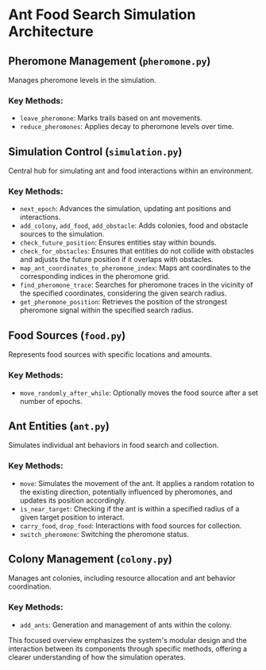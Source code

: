 # Ant Food Search Simulation Architecture

## Pheromone Management (`pheromone.py`)

Manages pheromone levels in the simulation.

### Key Methods:

- `leave_pheromone`: Marks trails based on ant movements.
- `reduce_pheromones`: Applies decay to pheromone levels over time.

## Simulation Control (`simulation.py`)

Central hub for simulating ant and food interactions within an environment.

### Key Methods:

- `next_epoch`: Advances the simulation, updating ant positions and interactions.
- `add_colony`, `add_food`, `add_obstacle`: Adds colonies, food and obstacle sources to the simulation.
- `check_future_position`: Ensures entities stay within bounds.
- `check_for_obstacles`: Ensures that entities do not collide with obstacles and adjusts the future position if it overlaps with obstacles.
- `map_ant_coordinates_to_pheromone_index`: Maps ant coordinates to the corresponding indices in the pheromone grid.
- `find_pheromone_trace`: Searches for pheromone traces in the vicinity of the specified coordinates, considering the given search radius.
- `get_pheromone_position`: Retrieves the position of the strongest pheromone signal within the specified search radius.

## Food Sources (`food.py`)

Represents food sources with specific locations and amounts.

### Key Methods:

- `move_randomly_after_while`: Optionally moves the food source after a set number of epochs.

## Ant Entities (`ant.py`)

Simulates individual ant behaviors in food search and collection.

### Key Methods:

- `move`: Simulates the movement of the ant. It applies a random rotation to the existing direction, potentially influenced by pheromones, and updates its position accordingly.
- `is_near_target`: Checking if the ant is within a specified radius of a given target position to interact.
- `carry_food`, `drop_food`: Interactions with food sources for collection.
- `switch_pheromone`: Switching the pheromone status.

## Colony Management (`colony.py`)

Manages ant colonies, including resource allocation and ant behavior coordination.

### Key Methods:

- `add_ants`: Generation and management of ants within the colony.

This focused overview emphasizes the system's modular design and the interaction between its components through specific methods, offering a clearer understanding of how the simulation operates.
